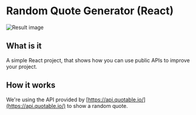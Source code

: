 # Random Quote Generator (React)

![Result image](https://i.imgur.com/DeYf6Jq.png)

## What is it
A simple React project, that shows how you can use public APIs to improve your project.

## How it works
We're using the API provided by [https://api.quotable.io/](https://api.quotable.io/) to show a random quote.